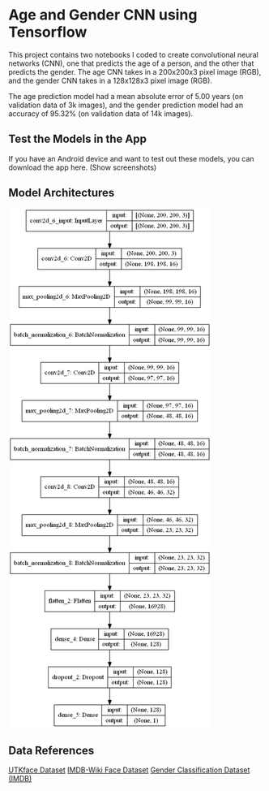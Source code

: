 # Age and Gender CNN using Tensorflow

This project contains two notebooks I coded to create convolutional neural networks (CNN), one that predicts the age of a person, and the other that predicts the gender. The age CNN takes in a 200x200x3 pixel image (RGB), and the gender CNN takes in a 128x128x3 pixel image (RGB).

The age prediction model had a mean absolute error of 5.00 years (on validation data of 3k images), and the gender prediction model had an accuracy of 95.32% (on validation data of 14k images).

## Test the Models in the App

If you have an Android device and want to test out these models, you can download the app here.
(Show screenshots)

## Model Architectures
![architecture image](age_model_img.png)

## Data References
[UTKface Dataset](https://www.kaggle.com/datasets/jangedoo/utkface-new)
[IMDB-Wiki Face Dataset](https://www.kaggle.com/datasets/frabbisw/facial-age)
[Gender Classification Dataset (IMDB)](https://www.kaggle.com/datasets/cashutosh/gender-classification-dataset)
